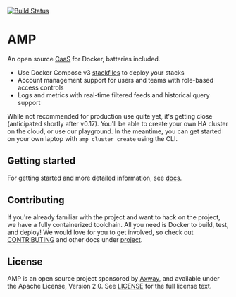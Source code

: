 [![Build Status](https://travis-ci.org/appcelerator/amp.svg?branch=master)](https://travis-ci.org/appcelerator/amp)

# AMP

An open source [CaaS](https://blog.docker.com/2016/02/containers-as-a-service-caas/) for Docker, batteries included.

 * Use Docker Compose v3 [stackfiles](https://docs.docker.com/compose/compose-file/) to deploy your stacks
 * Account management support for users and teams with role-based access controls
 * Logs and metrics with real-time filtered feeds and historical query support

While not recommended for production use quite yet, it's getting close (anticipated shortly after v0.17).
You'll be able to create your own HA cluster on the cloud, or use our playground.
In the meantime, you can get started on your own laptop with `amp cluster create` using the CLI.

## Getting started

For getting started and more detailed information, see [docs](docs/).

## Contributing

If you're already familiar with the project and want to hack on the project, we have a fully containerized toolchain.
All you need is Docker to build, test, and deploy! We would love for you to get involved,
so check out [CONTRIBUTING](project/CONTRIBUTING.md) and other docs under [project](project/).

## License

AMP is an open source project sponsored by [Axway](https://www.axway.com), and available under the Apache License, Version 2.0.
See [LICENSE](https://github.com/appcelerator/amp/blob/master/LICENSE)
for the full license text.
